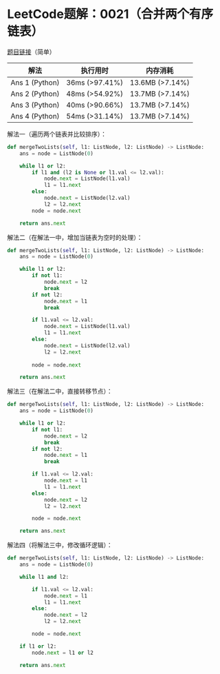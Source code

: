 # LeetCode题解：0021（合并两个有序链表）

[题目链接](https://leetcode-cn.com/problems/merge-two-sorted-lists/)（简单）

| 解法           | 执行用时       | 内存消耗        |
| -------------- | -------------- | --------------- |
| Ans 1 (Python) | 36ms (>97.41%) | 13.6MB (>7.14%) |
| Ans 2 (Python) | 48ms (>54.92%) | 13.7MB (>7.14%) |
| Ans 3 (Python) | 40ms (>90.66%) | 13.7MB (>7.14%) |
| Ans 4 (Python) | 54ms (>31.14%) | 13.7MB (>7.14%) |

解法一（遍历两个链表并比较排序）：

```python
def mergeTwoLists(self, l1: ListNode, l2: ListNode) -> ListNode:
    ans = node = ListNode(0)

    while l1 or l2:
        if l1 and (l2 is None or l1.val <= l2.val):
            node.next = ListNode(l1.val)
            l1 = l1.next
        else:
            node.next = ListNode(l2.val)
            l2 = l2.next
        node = node.next

    return ans.next
```

解法二（在解法一中，增加当链表为空时的处理）：

```python
def mergeTwoLists(self, l1: ListNode, l2: ListNode) -> ListNode:
    ans = node = ListNode(0)

    while l1 or l2:
        if not l1:
            node.next = l2
            break
        if not l2:
            node.next = l1
            break

        if l1.val <= l2.val:
            node.next = ListNode(l1.val)
            l1 = l1.next
        else:
            node.next = ListNode(l2.val)
            l2 = l2.next
        
        node = node.next

    return ans.next
```

解法三（在解法二中，直接转移节点）：

```python
def mergeTwoLists(self, l1: ListNode, l2: ListNode) -> ListNode:
    ans = node = ListNode(0)

    while l1 or l2:
        if not l1:
            node.next = l2
            break
        if not l2:
            node.next = l1
            break

        if l1.val <= l2.val:
            node.next = l1
            l1 = l1.next
        else:
            node.next = l2
            l2 = l2.next

        node = node.next

    return ans.next
```

解法四（将解法三中，修改循环逻辑）：

```python
def mergeTwoLists(self, l1: ListNode, l2: ListNode) -> ListNode:
    ans = node = ListNode(0)

    while l1 and l2:

        if l1.val <= l2.val:
            node.next = l1
            l1 = l1.next
        else:
            node.next = l2
            l2 = l2.next

        node = node.next

    if l1 or l2:
        node.next = l1 or l2

    return ans.next
```
